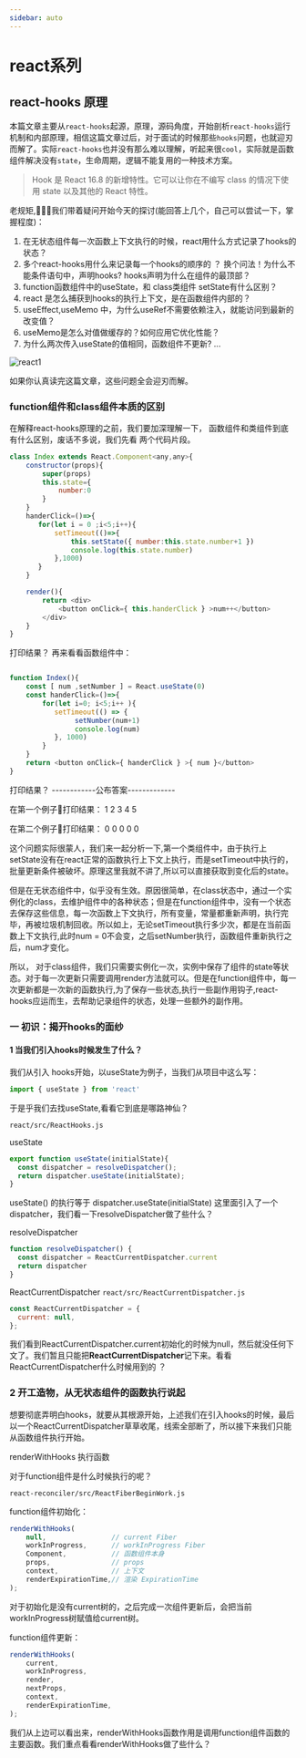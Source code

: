 ```yaml
---
sidebar: auto
---
```

# react系列

## react-hooks 原理
本篇文章主要从<code>react-hooks</code>起源，原理，源码角度，开始剖析<code>react-hooks</code>运行机制和内部原理，相信这篇文章过后，对于面试的时候那些<code>hooks</code>问题，也就迎刃而解了。实际<code>react-hooks</code>也并没有那么难以理解，听起来很<code>cool</code>，实际就是函数组件解决没有<code>state</code>，生命周期，逻辑不能复用的一种技术方案。

> Hook 是 React 16.8 的新增特性。它可以让你在不编写 class 的情况下使用 state 以及其他的 React 特性。

老规矩,🤔️🤔️🤔️我们带着疑问开始今天的探讨(能回答上几个，自己可以尝试一下，掌握程度)：
1. 在无状态组件每一次函数上下文执行的时候，react用什么方式记录了hooks的状态？
2. 多个react-hooks用什么来记录每一个hooks的顺序的 ？ 换个问法！为什么不能条件语句中，声明hooks? hooks声明为什么在组件的最顶部？
3. function函数组件中的useState，和 class类组件 setState有什么区别？
4. react 是怎么捕获到hooks的执行上下文，是在函数组件内部的？
5. useEffect,useMemo 中，为什么useRef不需要依赖注入，就能访问到最新的改变值？
6. useMemo是怎么对值做缓存的？如何应用它优化性能？
7. 为什么两次传入useState的值相同，函数组件不更新?
...

![react1](https://vin668.oss-cn-hangzhou.aliyuncs.com/img/react1.jpg)

如果你认真读完这篇文章，这些问题全会迎刃而解。

### function组件和class组件本质的区别

在解释react-hooks原理的之前，我们要加深理解一下， 函数组件和类组件到底有什么区别，废话不多说，我们先看 两个代码片段。
```js
class Index extends React.Component<any,any>{
    constructor(props){
        super(props)
        this.state={
            number:0
        }
    }
    handerClick=()=>{
       for(let i = 0 ;i<5;i++){
           setTimeout(()=>{
               this.setState({ number:this.state.number+1 })
               console.log(this.state.number)
           },1000)
       }
    }

    render(){
        return <div>
            <button onClick={ this.handerClick } >num++</button>
        </div>
    }
}
```
打印结果？
再来看看函数组件中：
```js

function Index(){
    const [ num ,setNumber ] = React.useState(0)
    const handerClick=()=>{
        for(let i=0; i<5;i++ ){
           setTimeout(() => {
                setNumber(num+1)
                console.log(num)
           }, 1000)
        }
    }
    return <button onClick={ handerClick } >{ num }</button>
}
```
打印结果？
------------公布答案-------------

在第一个例子🌰打印结果： 1 2 3 4 5

在第二个例子🌰打印结果： 0 0 0 0 0

这个问题实际很蒙人，我们来一起分析一下,第一个类组件中，由于执行上setState没有在react正常的函数执行上下文上执行，而是setTimeout中执行的，批量更新条件被破坏。原理这里我就不讲了,所以可以直接获取到变化后的state。

但是在无状态组件中，似乎没有生效。原因很简单，在class状态中，通过一个实例化的class，去维护组件中的各种状态；但是在function组件中，没有一个状态去保存这些信息，每一次函数上下文执行，所有变量，常量都重新声明，执行完毕，再被垃圾机制回收。所以如上，无论setTimeout执行多少次，都是在当前函数上下文执行,此时num = 0不会变，之后setNumber执行，函数组件重新执行之后，num才变化。

所以， 对于class组件，我们只需要实例化一次，实例中保存了组件的state等状态。对于每一次更新只需要调用render方法就可以。但是在function组件中，每一次更新都是一次新的函数执行,为了保存一些状态,执行一些副作用钩子,react-hooks应运而生，去帮助记录组件的状态，处理一些额外的副作用。

### 一 初识：揭开hooks的面纱

#### 1 当我们引入hooks时候发生了什么？

我们从引入 hooks开始，以useState为例子，当我们从项目中这么写：
```js
import { useState } from 'react'
```
于是乎我们去找useState,看看它到底是哪路神仙？

<code>react/src/ReactHooks.js</code>

useState
```js
export function useState(initialState){
  const dispatcher = resolveDispatcher();
  return dispatcher.useState(initialState);
}
```
useState() 的执行等于 dispatcher.useState(initialState) 这里面引入了一个dispatcher，我们看一下resolveDispatcher做了些什么？

resolveDispatcher
```js
function resolveDispatcher() {
  const dispatcher = ReactCurrentDispatcher.current
  return dispatcher
}
```
ReactCurrentDispatcher
<code>react/src/ReactCurrentDispatcher.js</code>
```js
const ReactCurrentDispatcher = {
  current: null,
};
```
我们看到ReactCurrentDispatcher.current初始化的时候为null，然后就没任何下文了。我们暂且只能把**ReactCurrentDispatcher**记下来。看看ReactCurrentDispatcher什么时候用到的 ？

### 2 开工造物，从无状态组件的函数执行说起

想要彻底弄明白hooks，就要从其根源开始，上述我们在引入hooks的时候，最后以一个ReactCurrentDispatcher草草收尾，线索全部断了，所以接下来我们只能从函数组件执行开始。

renderWithHooks 执行函数

对于function组件是什么时候执行的呢？

<code>react-reconciler/src/ReactFiberBeginWork.js</code>

function组件初始化：
```js
renderWithHooks(
    null,                // current Fiber
    workInProgress,      // workInProgress Fiber
    Component,           // 函数组件本身
    props,               // props
    context,             // 上下文
    renderExpirationTime,// 渲染 ExpirationTime
);
```
对于初始化是没有current树的，之后完成一次组件更新后，会把当前workInProgress树赋值给current树。

function组件更新：
```js
renderWithHooks(
    current,
    workInProgress,
    render,
    nextProps,
    context,
    renderExpirationTime,
);
```
我们从上边可以看出来，renderWithHooks函数作用是调用function组件函数的主要函数。我们重点看看renderWithHooks做了些什么？